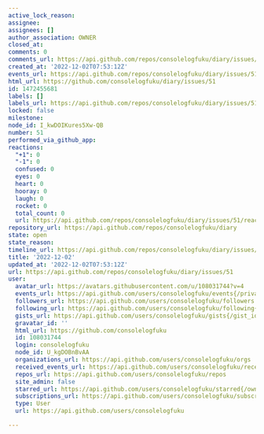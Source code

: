 ```yaml
---
active_lock_reason: 
assignee: 
assignees: []
author_association: OWNER
closed_at: 
comments: 0
comments_url: https://api.github.com/repos/consolelogfuku/diary/issues/51/comments
created_at: '2022-12-02T07:53:12Z'
events_url: https://api.github.com/repos/consolelogfuku/diary/issues/51/events
html_url: https://github.com/consolelogfuku/diary/issues/51
id: 1472455681
labels: []
labels_url: https://api.github.com/repos/consolelogfuku/diary/issues/51/labels{/name}
locked: false
milestone: 
node_id: I_kwDOIKures5Xw-QB
number: 51
performed_via_github_app: 
reactions:
  "+1": 0
  "-1": 0
  confused: 0
  eyes: 0
  heart: 0
  hooray: 0
  laugh: 0
  rocket: 0
  total_count: 0
  url: https://api.github.com/repos/consolelogfuku/diary/issues/51/reactions
repository_url: https://api.github.com/repos/consolelogfuku/diary
state: open
state_reason: 
timeline_url: https://api.github.com/repos/consolelogfuku/diary/issues/51/timeline
title: '2022-12-02'
updated_at: '2022-12-02T07:53:12Z'
url: https://api.github.com/repos/consolelogfuku/diary/issues/51
user:
  avatar_url: https://avatars.githubusercontent.com/u/108031744?v=4
  events_url: https://api.github.com/users/consolelogfuku/events{/privacy}
  followers_url: https://api.github.com/users/consolelogfuku/followers
  following_url: https://api.github.com/users/consolelogfuku/following{/other_user}
  gists_url: https://api.github.com/users/consolelogfuku/gists{/gist_id}
  gravatar_id: ''
  html_url: https://github.com/consolelogfuku
  id: 108031744
  login: consolelogfuku
  node_id: U_kgDOBnBvAA
  organizations_url: https://api.github.com/users/consolelogfuku/orgs
  received_events_url: https://api.github.com/users/consolelogfuku/received_events
  repos_url: https://api.github.com/users/consolelogfuku/repos
  site_admin: false
  starred_url: https://api.github.com/users/consolelogfuku/starred{/owner}{/repo}
  subscriptions_url: https://api.github.com/users/consolelogfuku/subscriptions
  type: User
  url: https://api.github.com/users/consolelogfuku

---
```

